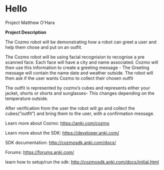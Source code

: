 # Hello
Project Matthew O'Hara




<b>Project Description</b>

The Cozmo robot will be demonstrating how a robot can greet a user and help them chose and put on an outfit. 

 

The Cozmo robot will be using facial recognision to recognise a pre scanned face. Each face will have a city and name associated. Cozmo will then use this information to create a greeting message - The Greeting message will contain the name date and weather outside. The robot will then ask if the user wants Cozmo to collect their chosen outfit  

 

The outfit is represented by cozmo’s cubes and represents either your jacket, shorts or shorts and sunglasses- This changes depending on the temperature outside.  

 

After verification from the user the robot will go and collect the cubes(“outfit”) and bring them to the user, with a confirmation message. 

Learn more about Cozmo: https://anki.com/cozmo

Learn more about the SDK: https://developer.anki.com/

SDK documentation: http://cozmosdk.anki.com/docs/

Forums: https://forums.anki.com/

learn how to setup/run the sdk: http://cozmosdk.anki.com/docs/initial.html
